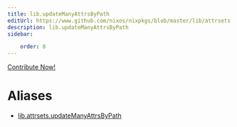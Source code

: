 ```yaml
---
title: lib.updateManyAttrsByPath
editUrl: https://www.github.com/nixos/nixpkgs/blob/master/lib/attrsets.nix#L276C6
description: lib.updateManyAttrsByPath
sidebar:

    order: 8
---
```


<a href="https://www.github.com/nixos/nixpkgs/blob/master/lib/attrsets.nix#L276C6">Contribute Now!</a>


# Aliases

- [lib.attrsets.updateManyAttrsByPath](reference/lib/attrsets/lib-attrsets-updateManyAttrsByPath)


